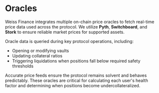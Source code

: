# Oracles

Weiss Finance integrates multiple on-chain price oracles to fetch real-time price data used across the protocol. We utilize **Pyth**, **Switchboard**, and **Stork** to ensure reliable market prices for supported assets.

Oracle data is queried during key protocol operations, including:

- Opening or modifying vaults
- Updating collateral ratios
- Triggering liquidations when positions fall below required safety thresholds

Accurate price feeds ensure the protocol remains solvent and behaves predictably. These oracles are critical for calculating each user's health factor and determining when positions become undercollateralized.

